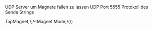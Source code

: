 UDP Server um Magnete fallen zu lassen
UDP Port 5555
Protokoll des Sende Strings

TapMagnet;/<MagnetChannel>;/<Magnet Mode;/(/<DutyCyle wenn ON>)